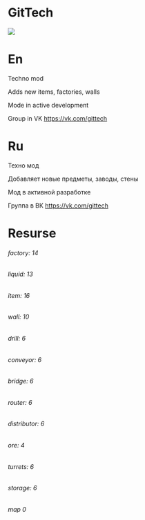 # GitTech
![](https://raw.githubusercontent.com/paulieg626/GitTech/master/icon.png)
# En
Techno mod

Adds new items, factories, walls

Mode in active development

Group in VK https://vk.com/gittech

# Ru
Техно мод

Добавляет новые предметы, заводы, стены

Мод в активной разработке

Группа в ВК https://vk.com/gittech

# Resurse

###### factory: 14
###### liquid: 13
###### item: 16
###### wall: 10
###### drill: 6
###### conveyor: 6
###### bridge: 6
###### router: 6
###### distributor: 6
###### ore: 4
###### turrets: 6
###### storage: 6
###### map 0
